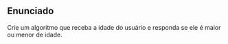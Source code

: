 ## Enunciado

Crie um algoritmo que receba a idade do usuário e responda se ele é maior ou menor de idade.
